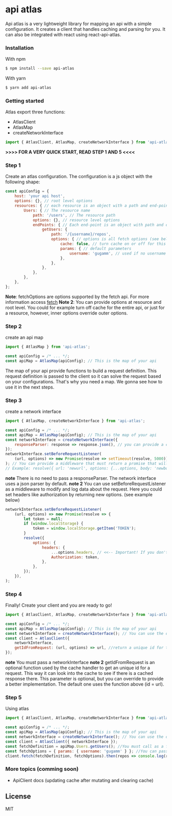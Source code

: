 # api atlas

Api atlas is a very lightweight library for mapping an api with a simple configuration. It creates a client that handles caching and parsing for you. It can also be integrated with react using react-api-atlas.

### Installation

With npm
```sh
$ npm install --save api-atlas
```

With yarn
```sh
$ yarn add api-atlas
```

### Getting started

Atlas export three functions:
* AtlasClient
* AtlasMap
* createNetworkInterface

```js
import { AtlasClient, AtlasMap, createNetworkInterface } from 'api-atlas';
```

**>>>> FOR A VERY QUICK START, READ STEP 1 AND 5 <<<<**

### Step 1

Create an atlas configuration. The configuration is a js object with the following shape:
```js
const apiConfig = {
    host: 'your api host', 
    options: {}, // root level options
    resources: { // each resource is an object with a path and end-points
        Users: { // The resource name
            path: '/users', // The resource path
            options: {}, // resource level options
            endPoints: { // Each end-point is an object with path and options (fetchOptions - see below)
                getUsers: {
                    path: '/{username}/repos',
                    options: { // options is all fetch options (see below), plus cache and params (see below)
                        cache: false, // turn cache on or off for this request
                        params: { // default parameters
                            username: 'gugamm', // used if no username is supplied
                        },
                    },
                },
            },
        },
    },
};
```

**Note**: fetchOptions are options supported by the fetch api. For more information access [fetch](https://github.com/github/fetch)
**Note 2**: You can provide options at resource and root level. You could for example turn off cache for the entire api, or  just for a resource, however, inner options override outer options.

### Step 2

create an api map

```js
import { AtlasMap } from 'api-atlas';

const apiConfig = /* ... */;
const apiMap = AtlasMap(apiConfig); // This is the map of your api
```

The map of your api provide functions to build a request definition. This request definition is passed to the client so it can solve the request based on your configurations. That's why you need a map. We gonna see how to use it in the next steps.

### Step 3

create a network interface

```js
import { AtlasMap, createNetworkInterface } from 'api-atlas';

const apiConfig = /* ... */;
const apiMap = AtlasMap(apiConfig); // This is the map of your api
const networkInterface = createNetworkInterface({
    responseParser: response => response.json(), // you can provide a custom parser (optional)
});
networkInterface.setBeforeRequestListener(
    (url, options) => new Promise(resolve => setTimeout(resolve, 5000)),
); // You can provide a middleware that must return a promise that will resolve. You can override the url and the options by resolving with a object of { url, options }.
// Example: resolve({ url: 'newurl', options: {...options, body: 'newbody' } });
```

**note** There is no need to pass a responseParser. The network interface uses a json parser by default.
**note 2** You can use setBeforeRequestListener as a middleware to modify and log data about the request. Here you could set headers like authorization by returning new options. (see example below)

```js
networkInterface.setBeforeRequestListener(
    (url, options) => new Promise(resolve => {
        let token = null;
        if (window.localStorage) {
            token = window.localStorage.getItem('TOKEN');
        }
        resolve({ 
            options: {
                headers: {
                    ...options.headers, // <<-- Important! If you don't do this, other headers can be lost.
                    Authorization: token,
                },
            },
        });
    }),
);
```

### Step 4

Finally! Create your client and you are ready to go!

```js
import { AtlasClient, AtlasMap, createNetworkInterface } from 'api-atlas';

const apiConfig = /* ... */;
const apiMap = AtlasMap(apiConfig); // This is the map of your api
const networkInterface = createNetworkInterface(); // You can use the default constructor
const client = AtlasClient({
    networkInterface,
    getIdFromRequest: (url, options) => url, //return a unique id for the request
});
```

**note** You must pass a networkInterface
**note 2** getIdFromRequest is an optional function used by the cache handler to get an unique id for a request. This way it can look into the cache to see if there is a cached response there. This parameter is optional, but you can override to provide a better implementation. The default one uses the function above (id = url).

### Step 5

Using atlas

```js
import { AtlasClient, AtlasMap, createNetworkInterface } from 'api-atlas';

const apiConfig = /* ... */;
const apiMap = AtlasMap(apiConfig); // This is the map of your api
const networkInterface = createNetworkInterface(); // You can use the default constructor
const client = AtlasClient({ networkInterface });
const fetchDefinition = apiMap.Users.getUsers(); //You must call as a function so it return the fetch definition
const fetchOptions = { params: { username: 'gugamm' } }; //You can pass options
client.fetch(fetchDefinition, fetchOptions).then(repos => console.log(repos)); //yay!!
```

### More topics (comming soon)

* ApiClient docs (updating cache after mutating and clearing cache)

License
----

MIT
